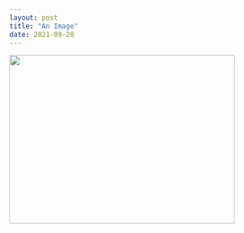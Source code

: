 ```yaml
---
layout: post
title: "An Image"
date: 2021-09-28
---
```


<img src="https://img.etimg.com/thumb/msid-71971120,width-1200,height-900,imgsize-481322,overlay-etpanache/photo.jpg" width="400" height="300">
